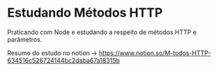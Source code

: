 # Estudando Métodos HTTP
Praticando com Node e estudando a respeito de métodos HTTP e parâmetros.

Resumo do estudo no notion -> https://www.notion.so/M-todos-HTTP-634516c526724144bc2daba67a18315b
